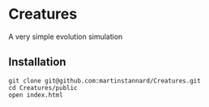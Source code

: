 # Creatures
A very simple evolution simulation


## Installation

```
git clone git@github.com:martinstannard/Creatures.git
cd Creatures/public
open index.html
```

